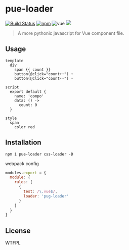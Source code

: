 # pue-loader

[![Build Status](https://img.shields.io/travis/QingWei-Li/pue-loader.svg?style=flat-square)](https://travis-ci.org/QingWei-Li/pue-loader)
[![npm](https://img.shields.io/npm/v/pue-loader.svg?style=flat-square)](https://www.npmjs.com/package/pue-loader)
![vue](https://img.shields.io/badge/vue-2.x-4fc08d.svg?colorA=2c3e50&style=flat-square)
[![](https://img.shields.io/badge/%24-donate-green.svg?style=flat-square)](https://github.com/QingWei-Li/donate)

> A more pythonic javascript for Vue component file.


## Usage

```pug
template
  div
    span {{ count }}
    button(@click="count++") +
    button(@click="count--") -

script
  export default {
    name: 'compo'
    data: () ->
      count: 0
  }

style
  span
    color red
```

## Installation
```shell
npm i pue-loader css-loader -D
```

webpack config

```javascript
modules.export = {
  module: {
    rules: [
      {
        test: /\.vue$/,
        loader: 'pug-loader'
      }
    ]
  }
}
```

## License
WTFPL
